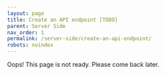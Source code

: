 ```yaml
---
layout: page
title: Create an API endpoint [TODO]
parent: Server Side
nav_order: 1
permalink: /server-side/create-an-api-endpoint/
robots: noindex
---
```


Oops! This page is not ready. Please come back later.
